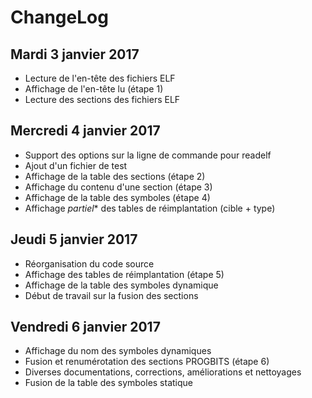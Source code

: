# ChangeLog

## Mardi 3 janvier 2017
* Lecture de l'en-tête des fichiers ELF
* Affichage de l'en-tête lu (étape 1)
* Lecture des sections des fichiers ELF

## Mercredi 4 janvier 2017
* Support des options sur la ligne de commande pour readelf
* Ajout d'un fichier de test
* Affichage de la table des sections (étape 2)
* Affichage du contenu d'une section (étape 3)
* Affichage de la table des symboles (étape 4)
* Affichage *partiel** des tables de réimplantation (cible + type)

## Jeudi 5 janvier 2017
* Réorganisation du code source
* Affichage des tables de réimplantation (étape 5)
* Affichage de la table des symboles dynamique
* Début de travail sur la fusion des sections

## Vendredi 6 janvier 2017
* Affichage du nom des symboles dynamiques
* Fusion et renumérotation des sections PROGBITS (étape 6)
* Diverses documentations, corrections, améliorations et nettoyages
* Fusion de la table des symboles statique
